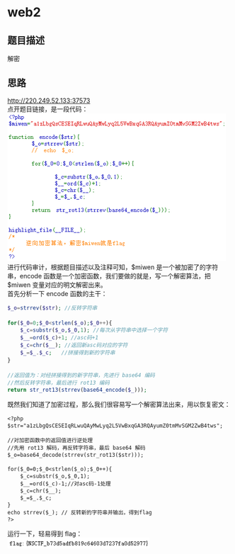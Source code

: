 # web2
## 题目描述
解密
## 思路
http://220.249.52.133:37573  
点开题目链接，是一段代码：  
![avatar](./picture/web2_1.png)  
进行代码审计，根据题目描述以及注释可知，$miwen 是一个被加密了的字符串，encode 函数是一个加密函数，我们要做的就是，写一个解密算法，把 $miwen 变量对应的明文解密出来。  
首先分析一下 encode 函数的主干：  
```php
$_o=strrev($str); //反转字符串

for($_0=0;$_0<strlen($_o);$_0++){
    $_c=substr($_o,$_0,1); //每次从字符串中选择一个字符
    $__=ord($_c)+1; //asc码+1
    $_c=chr($__); //返回新asc码对应的字符
    $_=$_.$_c;   //拼接得到新的字符串
} 

//返回值为：对经拼接得到的新字符串，先进行 base64 编码
//然后反转字符串，最后进行 rot13 编码
return str_rot13(strrev(base64_encode($_)));
```
既然我们知道了加密过程，那么我们很容易写一个解密算法出来，用以恢复密文：  
```
<?php
$str="a1zLbgQsCESEIqRLwuQAyMwLyq2L5VwBxqGA3RQAyumZ0tmMvSGM2ZwB4tws";

//对加密函数中的返回值进行逆处理
//先用 rot13 解码，再反转字符串，最后 base64 解码
$_o=base64_decode(strrev(str_rot13($str)));

for($_0=0;$_0<strlen($_o);$_0++){
	$_c=substr($_o,$_0,1);
	$__=ord($_c)-1;//对asc码-1处理
	$_c=chr($__);
	$_=$_.$_c;   
} 
echo strrev($_); // 反转新的字符串并输出，得到flag
?>
```
运行一下，轻易得到 flag：  
![avatar](./picture/web2_2.png)  

